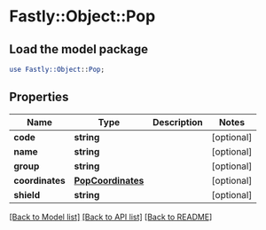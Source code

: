 # Fastly::Object::Pop

## Load the model package
```perl
use Fastly::Object::Pop;
```

## Properties
Name | Type | Description | Notes
------------ | ------------- | ------------- | -------------
**code** | **string** |  | [optional] 
**name** | **string** |  | [optional] 
**group** | **string** |  | [optional] 
**coordinates** | [**PopCoordinates**](PopCoordinates.md) |  | [optional] 
**shield** | **string** |  | [optional] 

[[Back to Model list]](../README.md#documentation-for-models) [[Back to API list]](../README.md#documentation-for-api-endpoints) [[Back to README]](../README.md)


